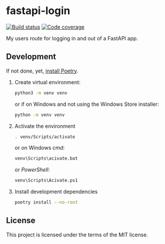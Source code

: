 # fastapi-login

[![Build status](https://ci.appveyor.com/api/projects/status/kb5w847l3wgtfqmw?svg=true)](https://ci.appveyor.com/project/parsd/fastapi-login)
[![Code coverage](https://codecov.io/gh/parsd/fastapi-login/branch/master/graph/badge.svg)](https://codecov.io/gh/parsd/fastapi-login)

My users route for logging in and out of a FastAPI app.

## Development

If not done, yet, [install Poetry](https://github.com/python-poetry/poetry#installation).

1. Create virtual environment:

    ```bash
    python3 -m venv venv
    ```

    or if on Windows and not using the Windows Store installer:

    ```cmd
    python -m venv venv
    ```

2. Activate the environment

    ```bash
    . venv/Scripts/activate
    ```

    or on Windows _cmd_:

    ```cmd
    venv\Scripts\acivate.bat
    ```

    or _PowerShell_:

    ```ps
    venv\Scripts\Acivate.ps1
    ```

3. Install development dependencies

    ```bash
    poetry install --no-root
    ```

## License

This project is licensed under the terms of the MIT license.
